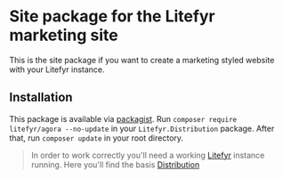 # Site package for the Litefyr marketing site

This is the site package if you want to create a marketing styled website with your Litefyr instance.

## Installation

This package is available via [packagist]. Run `composer require litefyr/agora --no-update` in your
`Litefyr.Distribution` package. After that, run `composer update` in your root directory.

> In order to work correctly you'll need a working [Litefyr] instance running. Here you'll find the basis [Distribution]

[litefyr]: https://litefyr.io
[distribution]: https://github.com/Litefyr/Distribution
[packagist]: https://packagist.org/packages/litefyr/agora
